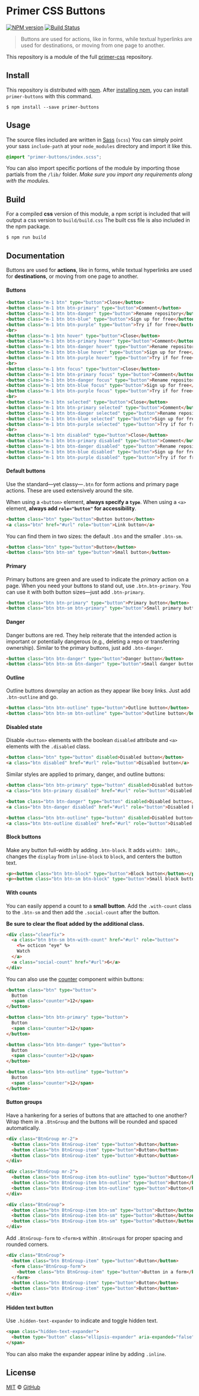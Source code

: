 # Primer CSS Buttons

[![NPM version](http://img.shields.io/npm/v/primer-buttons.svg)](https://www.npmjs.org/package/primer-buttons)
[![Build Status](https://travis-ci.org/primer/primer-buttons.svg?branch=master)](https://travis-ci.org/primer/primer-buttons)

> Buttons are used for actions, like in forms, while textual hyperlinks are used for destinations, or moving from one page to another.

This repository is a module of the full [primer-css][primer-css] repository.

## Install

This repository is distributed with [npm][npm]. After [installing npm][install-npm], you can install `primer-buttons` with this command.

```
$ npm install --save primer-buttons
```

## Usage

The source files included are written in [Sass][sass] (`scss`) You can simply point your sass `include-path` at your `node_modules` directory and import it like this.

```scss
@import "primer-buttons/index.scss";
```

You can also import specific portions of the module by importing those partials from the `/lib/` folder. _Make sure you import any requirements along with the modules._

## Build

For a compiled **css** version of this module, a npm script is included that will output a css version to `build/build.css` The built css file is also included in the npm package.

```
$ npm run build
```

## Documentation

<!-- %docs
title: Buttons
status: Stable
-->

Buttons are used for **actions**, like in forms, while textual hyperlinks are used for **destinations**, or moving from one page to another.

#### Buttons

```html
<button class="m-1 btn" type="button">Close</button>
<button class="m-1 btn btn-primary" type="button">Comment</button>
<button class="m-1 btn btn-danger" type="button">Rename repository</button>
<button class="m-1 btn btn-blue" type="button">Sign up for free</button>
<button class="m-1 btn btn-purple" type="button">Try if for free</button>
<br>
<button class="m-1 btn hover" type="button">Close</button>
<button class="m-1 btn btn-primary hover" type="button">Comment</button>
<button class="m-1 btn btn-danger hover" type="button">Rename repository</button>
<button class="m-1 btn btn-blue hover" type="button">Sign up for free</button>
<button class="m-1 btn btn-purple hover" type="button">Try if for free</button>
<br>
<button class="m-1 btn focus" type="button">Close</button>
<button class="m-1 btn btn-primary focus" type="button">Comment</button>
<button class="m-1 btn btn-danger focus" type="button">Rename repository</button>
<button class="m-1 btn btn-blue focus" type="button">Sign up for free</button>
<button class="m-1 btn btn-purple focus" type="button">Try if for free</button>
<br>
<button class="m-1 btn selected" type="button">Close</button>
<button class="m-1 btn btn-primary selected" type="button">Comment</button>
<button class="m-1 btn btn-danger selected" type="button">Rename repository</button>
<button class="m-1 btn btn-blue selected" type="button">Sign up for free</button>
<button class="m-1 btn btn-purple selected" type="button">Try if for free</button>
<br>
<button class="m-1 btn disabled" type="button">Close</button>
<button class="m-1 btn btn-primary disabled" type="button">Comment</button>
<button class="m-1 btn btn-danger disabled" type="button">Rename repository</button>
<button class="m-1 btn btn-blue disabled" type="button">Sign up for free</button>
<button class="m-1 btn btn-purple disabled" type="button">Try if for free</button>
```

#### Default buttons

Use the standard—yet classy—`.btn` for form actions and primary page actions. These are used extensively around the site.

When using a `<button>` element, **always specify a `type`**. When using a `<a>` element, **always add `role="button"` for accessibility**.

```html
<button class="btn" type="button">Button button</button>
<a class="btn" href="#url" role="button">Link button</a>
```

You can find them in two sizes: the default `.btn` and the smaller `.btn-sm`.

```html
<button class="btn" type="button">Button</button>
<button class="btn btn-sm" type="button">Small button</button>
```

#### Primary

Primary buttons are green and are used to indicate the *primary* action on a page. When you need your buttons to stand out, use `.btn.btn-primary`. You can use it with both button sizes—just add `.btn-primary`.

```html
<button class="btn btn-primary" type="button">Primary button</button>
<button class="btn btn-sm btn-primary" type="button">Small primary button</button>
```

#### Danger

Danger buttons are red. They help reiterate that the intended action is important or potentially dangerous (e.g., deleting a repo or transferring ownership). Similar to the primary buttons, just add `.btn-danger`.

```html
<button class="btn btn-danger" type="button">Danger button</button>
<button class="btn btn-sm btn-danger" type="button">Small danger button</button>
```

#### Outline

Outline buttons downplay an action as they appear like boxy links. Just add `.btn-outline` and go.

```html
<button class="btn btn-outline" type="button">Outline button</button>
<button class="btn btn-sm btn-outline" type="button">Outline button</button>
```

#### Disabled state

Disable `<button>` elements with the boolean `disabled` attribute and `<a>` elements with the `.disabled` class.

```html
<button class="btn" type="button" disabled>Disabled button</button>
<a class="btn disabled" href="#url" role="button">Disabled button</a>
```

Similar styles are applied to primary, danger, and outline buttons:

```html
<button class="btn btn-primary" type="button" disabled>Disabled button</button>
<a class="btn btn-primary disabled" href="#url" role="button">Disabled button</a>
```

```html
<button class="btn btn-danger" type="button" disabled>Disabled button</button>
<a class="btn btn-danger disabled" href="#url" role="button">Disabled button</a>
```

```html
<button class="btn btn-outline" type="button" disabled>Disabled button</button>
<a class="btn btn-outline disabled" href="#url" role="button">Disabled button</a>
```

#### Block buttons

Make any button full-width by adding `.btn-block`. It adds `width: 100%;`, changes the `display` from `inline-block` to `block`, and centers the button text.

```html
<p><button class="btn btn-block" type="button">Block button</button></p>
<p><button class="btn btn-sm btn-block" type="button">Small block button</button></p>
```

#### With counts

You can easily append a count to a **small button**. Add the `.with-count` class to the `.btn-sm` and then add the `.social-count` after the button.

**Be sure to clear the float added by the additional class.**

```html
<div class="clearfix">
  <a class="btn btn-sm btn-with-count" href="#url" role="button">
    <%= octicon "eye" %>
    Watch
  </a>
  <a class="social-count" href="#url">6</a>
</div>
```

You can also use the [counter](../utilities/#counter) component within buttons:

```html
<button class="btn" type="button">
  Button
  <span class="counter">12</span>
</button>

<button class="btn btn-primary" type="button">
  Button
  <span class="counter">12</span>
</button>

<button class="btn btn-danger" type="button">
  Button
  <span class="counter">12</span>
</button>

<button class="btn btn-outline" type="button">
  Button
  <span class="counter">12</span>
</button>
```

#### Button groups

Have a hankering for a series of buttons that are attached to one another? Wrap them in a `.BtnGroup` and the buttons will be rounded and spaced automatically.

```html
<div class="BtnGroup mr-2">
  <button class="btn BtnGroup-item" type="button">Button</button>
  <button class="btn BtnGroup-item" type="button">Button</button>
  <button class="btn BtnGroup-item" type="button">Button</button>
</div>

<div class="BtnGroup mr-2">
  <button class="btn BtnGroup-item btn-outline" type="button">Button</button>
  <button class="btn BtnGroup-item btn-outline" type="button">Button</button>
  <button class="btn BtnGroup-item btn-outline" type="button">Button</button>
</div>

<div class="BtnGroup">
  <button class="btn BtnGroup-item btn-sm" type="button">Button</button>
  <button class="btn BtnGroup-item btn-sm" type="button">Button</button>
  <button class="btn BtnGroup-item btn-sm" type="button">Button</button>
</div>
```

Add `.BtnGroup-form` to `<form>`s within `.BtnGroup`s for proper spacing and rounded corners.

```html
<div class="BtnGroup">
  <button class="btn BtnGroup-item" type="button">Button</button>
  <form class="BtnGroup-form">
    <button class="btn BtnGroup-item" type="button">Button in a form</button>
  </form>
  <button class="btn BtnGroup-item" type="button">Button</button>
  <button class="btn BtnGroup-item" type="button">Button</button>
</div>
```

#### Hidden text button

Use `.hidden-text-expander` to indicate and toggle hidden text.

```html
<span class="hidden-text-expander">
  <button type="button" class="ellipsis-expander" aria-expanded="false">&hellip;</button>
</span>
```

You can also make the expander appear inline by adding `.inline`.

<!-- %enddocs -->

## License

[MIT](./LICENSE) &copy; [GitHub](https://github.com/)

[primer-css]: https://github.com/primer/primer
[docs]: http://primercss.io/
[npm]: https://www.npmjs.com/
[install-npm]: https://docs.npmjs.com/getting-started/installing-node
[sass]: http://sass-lang.com/

